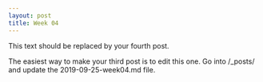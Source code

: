 ```yaml
---
layout: post
title: Week 04
---
```


This text should be replaced by your fourth post.

The easiest way to make your third post is to edit this one.
Go into /\_posts/ and update the 2019-09-25-week04.md file.
